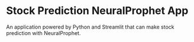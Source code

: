 # Stock Prediction NeuralProphet App
An application powered by Python and Streamlit that can make stock prediction with NeuralProphet.
